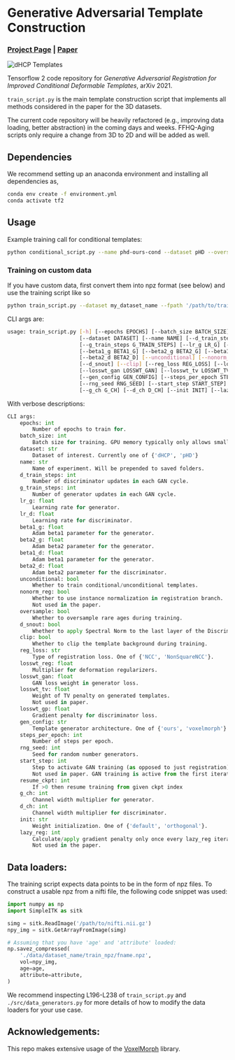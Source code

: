 # Generative Adversarial Template Construction
### [Project Page](https://www.neeldey.com/deformable-templates/) | [Paper](https://arxiv.org/abs/2105.04349)

![dHCP Templates](https://www.neeldey.com/deformable-templates/img/dhcp-cond.gif)

Tensorflow 2 code repository for *Generative Adversarial Registration for Improved Conditional Deformable Templates*, arXiv 2021. 

`train_script.py` is the main template construction script
that implements all methods considered in the paper for the 3D datasets. 

The current code repository will be heavily refactored (e.g., improving data loading, better abstraction) in the coming days and weeks. FFHQ-Aging scripts only require a 
change from 3D to 2D and will be added as well.

## Dependencies

We recommend setting up an anaconda environment and installing all dependencies as,

```bash
conda env create -f environment.yml
conda activate tf2
```

## Usage
Example training call for conditional templates:
```bash
python conditional_script.py --name phd-ours-cond --dataset pHD --oversample --nonorm_reg --clip --losswt_gp 5e-4 --gen_config ours
```

### Training on custom data
If you have custom data, first convert them into npz format (see below) and use the training script like so

```bash
python train_script.py --dataset my_dataset_name --fpath '/path/to/train/*.npz' --avg_path '/path/to/linearaverage.npz' 
```

CLI args are:
```bash
usage: train_script.py [-h] [--epochs EPOCHS] [--batch_size BATCH_SIZE] 
                       [--dataset DATASET] [--name NAME] [--d_train_steps D_TRAIN_STEPS]
                       [--g_train_steps G_TRAIN_STEPS] [--lr_g LR_G] [--lr_d LR_D]
                       [--beta1_g BETA1_G] [--beta2_g BETA2_G] [--beta1_d BETA1_D]
                       [--beta2_d BETA2_D] [--unconditional] [--nonorm_reg] [--oversample]
                       [--d_snout] [--clip] [--reg_loss REG_LOSS] [--losswt_reg LOSSWT_REG]
                       [--losswt_gan LOSSWT_GAN] [--losswt_tv LOSSWT_TV] [--losswt_gp LOSSWT_GP]
                       [--gen_config GEN_CONFIG] [--steps_per_epoch STEPS_PER_EPOCH]
                       [--rng_seed RNG_SEED] [--start_step START_STEP] [--resume_ckpt RESUME_CKPT]
                       [--g_ch G_CH] [--d_ch D_CH] [--init INIT] [--lazy_reg LAZY_REG]
```

With verbose descriptions:
```python
CLI args:
    epochs: int
        Number of epochs to train for.
    batch_size: int
        Batch size for training. GPU memory typically only allows small batches
    dataset: str
        Dataset of interest. Currently one of {'dHCP', 'pHD'}
    name: str
        Name of experiment. Will be prepended to saved folders.
    d_train_steps: int
        Number of discriminator updates in each GAN cycle.
    g_train_steps: int
        Number of generator updates in each GAN cycle.
    lr_g: float
        Learning rate for generator.
    lr_d: float
        Learning rate for discriminator.
    beta1_g: float
        Adam beta1 parameter for the generator.
    beta2_g: float
        Adam beta2 parameter for the generator.
    beta1_d: float
        Adam beta1 parameter for the generator.
    beta2_d: float
        Adam beta2 parameter for the discriminator.
    unconditional: bool
        Whether to train conditional/unconditional templates.
    nonorm_reg: bool
        Whether to use instance normalization in registration branch.
        Not used in the paper.
    oversample: bool
        Whether to oversample rare ages during training.
    d_snout: bool
        Whether to apply Spectral Norm to the last layer of the Discriminator.
    clip: bool
        Whether to clip the template background during training.        
    reg_loss: str
        Type of registration loss. One of {'NCC', 'NonSquareNCC'}.
    losswt_reg: float
        Multiplier for deformation regularizers.
    losswt_gan: float
        GAN loss weight in generator loss.
    losswt_tv: float
        Weight of TV penalty on generated templates.
        Not used in paper.
    losswt_gp: float
        Gradient penalty for discriminator loss.
    gen_config: str
        Template generator architecture. One of {'ours', 'voxelmorph'}.
    steps_per_epoch: int
        Number of steps per epoch.
    rng_seed: int
        Seed for random number generators.
    start_step: int
        Step to activate GAN training (as opposed to just registration).
        Not used in paper. GAN training is active from the first iteration.
    resume_ckpt: int
        If >0 then resume training from given ckpt index
    g_ch: int
        Channel width multiplier for generator.
    d_ch: int
        Channel width multiplier for discriminator.
    init: str
        Weight initialization. One of {'default', 'orthogonal'}.
    lazy_reg: int
        Calculate/apply gradient penalty only once every lazy_reg iterations.
        Not used in the paper.
```

## Data loaders:
The training script expects data points to be in the form of npz files. To construct
a usable npz from a nifti file, the following code snippet was used:
```python
import numpy as np
import SimpleITK as sitk

simg = sitk.ReadImage('/path/to/nifti.nii.gz')
npy_img = sitk.GetArrayFromImage(simg)

# Assuming that you have 'age' and 'attribute' loaded:
np.savez_compressed(
    './data/dataset_name/train_npz/fname.npz',
    vol=npy_img,
    age=age,
    attribute=attribute,
)
```

We recommend inspecting L196-L238 of `train_script.py` and `./src/data_generators.py`
for more details of how to modify the data loaders for your use case.

## Acknowledgements:
This repo makes extensive usage of the [VoxelMorph](https://github.com/voxelmorph/voxelmorph) library.

